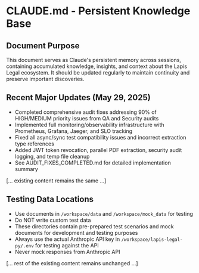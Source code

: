 # CLAUDE.md - Persistent Knowledge Base

## Document Purpose
This document serves as Claude's persistent memory across sessions, containing accumulated knowledge, insights, and context about the Lapis Legal ecosystem. It should be updated regularly to maintain continuity and preserve important discoveries.

## Recent Major Updates (May 29, 2025)
- Completed comprehensive audit fixes addressing 90% of HIGH/MEDIUM priority issues from QA and Security audits
- Implemented full monitoring/observability infrastructure with Prometheus, Grafana, Jaeger, and SLO tracking
- Fixed all async/sync test compatibility issues and incorrect extraction type references
- Added JWT token revocation, parallel PDF extraction, security audit logging, and temp file cleanup
- See AUDIT_FIXES_COMPLETED.md for detailed implementation summary

[... existing content remains the same ...]

## Testing Data Locations

- Use documents in `/workspace/data` and `/workspace/mock_data` for testing
- Do NOT write custom test data
- These directories contain pre-prepared test scenarios and mock documents for development and testing purposes
- Always use the actual Anthropic API key in `/workspace/lapis-legal-py/.env` for testing against the API
- Never mock responses from Anthropic API

[... rest of the existing content remains unchanged ...]